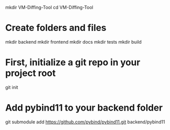 
mkdir VM-Diffing-Tool
cd VM-Diffing-Tool

# Create folders and files
mkdir backend
mkdir frontend
mkdir docs
mkdir tests
mkdir build

# First, initialize a git repo in your project root
git init

# Add pybind11 to your backend folder
git submodule add https://github.com/pybind/pybind11.git backend/pybind11